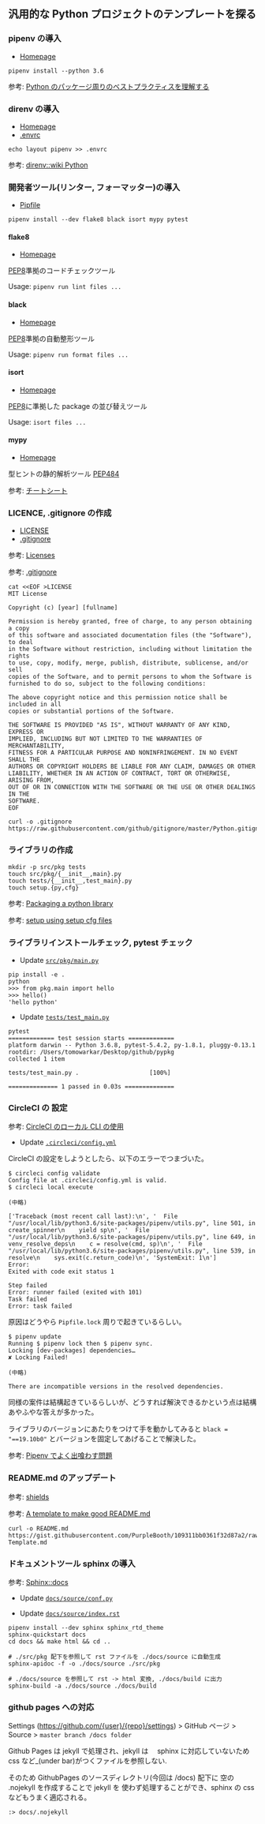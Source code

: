 ## 汎用的な Python プロジェクトのテンプレートを探る

### pipenv の導入

- [Homepage](https://github.com/pypa/pipenv)

```bash:bash
pipenv install --python 3.6
```

参考: [Python のパッケージ周りのベストプラクティスを理解する](https://www.m3tech.blog/entry/python-packaging)

### direnv の導入

- [Homepage](https://github.com/direnv/direnv)
- [.envrc](../.envrc)

```bash:bash
echo layout pipenv >> .envrc
```

参考: [direnv::wiki Python](https://github.com/direnv/direnv/wiki/Python)

### 開発者ツール(リンター, フォーマッター)の導入

- [Pipfile](../Pipfile)

```bash:bash
pipenv install --dev flake8 black isort mypy pytest
```

#### flake8

- [Homepage](https://gitlab.com/pycqa/flake8)

[PEP8](https://www.python.org/dev/peps/pep-0008/)準拠のコードチェックツール

Usage: `pipenv run lint files ...`

#### black

- [Homepage](https://github.com/psf/black)

[PEP8](https://www.python.org/dev/peps/pep-0008)準拠の自動整形ツール

Usage: `pipenv run format files ...`

#### isort

- [Homepage](https://github.com/timothycrosley/isort)

[PEP8](https://www.python.org/dev/peps/pep-0008/)に準拠した package の並び替えツール

Usage: `isort files ...`

#### mypy

- [Homepage](https://github.com/python/mypy)

型ヒントの静的解析ツール [PEP484](https://www.python.org/dev/peps/pep-0484/)

参考: [チートシート](https://mypy.readthedocs.io/en/latest/cheat_sheet_py3.html)

### LICENCE, .gitignore の作成

- [LICENSE](../LICENSE)
- [.gitignore](../.gitignore)

参考: [Licenses](https://choosealicense.com/licenses/)

参考: [.gitignore](https://github.com/github/gitignore)

```bash:bash
cat <<EOF >LICENSE
MIT License

Copyright (c) [year] [fullname]

Permission is hereby granted, free of charge, to any person obtaining a copy
of this software and associated documentation files (the "Software"), to deal
in the Software without restriction, including without limitation the rights
to use, copy, modify, merge, publish, distribute, sublicense, and/or sell
copies of the Software, and to permit persons to whom the Software is
furnished to do so, subject to the following conditions:

The above copyright notice and this permission notice shall be included in all
copies or substantial portions of the Software.

THE SOFTWARE IS PROVIDED "AS IS", WITHOUT WARRANTY OF ANY KIND, EXPRESS OR
IMPLIED, INCLUDING BUT NOT LIMITED TO THE WARRANTIES OF MERCHANTABILITY,
FITNESS FOR A PARTICULAR PURPOSE AND NONINFRINGEMENT. IN NO EVENT SHALL THE
AUTHORS OR COPYRIGHT HOLDERS BE LIABLE FOR ANY CLAIM, DAMAGES OR OTHER
LIABILITY, WHETHER IN AN ACTION OF CONTRACT, TORT OR OTHERWISE, ARISING FROM,
OUT OF OR IN CONNECTION WITH THE SOFTWARE OR THE USE OR OTHER DEALINGS IN THE
SOFTWARE.
EOF
```

```bash:bash
curl -o .gitignore https://raw.githubusercontent.com/github/gitignore/master/Python.gitignore
```

### ライブラリの作成

```bash:bash
mkdir -p src/pkg tests
touch src/pkg/{__init__,main}.py
touch tests/{__init__,test_main}.py
touch setup.{py,cfg}
```

参考: [Packaging a python library](https://blog.ionelmc.ro/2014/05/25/python-packaging/)

参考: [setup using setup cfg files](https://setuptools.readthedocs.io/en/latest/setuptools.html#configuring-setup-using-setup-cfg-files)

### ライブラリインストールチェック, pytest チェック

- Update [`src/pkg/main.py`](../src/pkg/main.py)

```bash:bash
pip install -e .
python
>>> from pkg.main import hello
>>> hello()
'hello python'
```

- Update [`tests/test_main.py`](../tests/test_main.py)

```bash:bash
pytest
============= test session starts =============
platform darwin -- Python 3.6.8, pytest-5.4.2, py-1.8.1, pluggy-0.13.1
rootdir: /Users/tomowarkar/Desktop/github/pypkg
collected 1 item

tests/test_main.py .                    [100%]

============== 1 passed in 0.03s ==============
```

### CircleCI の 設定

参考: [CircleCI のローカル CLI の使用](https://circleci.com/docs/ja/2.0/local-cli/)

- Update [`.circleci/config.yml`](../.circleci/config.yml)

CircleCI の設定をしようとしたら、以下のエラーでつまづいた。

```bash:bash
$ circleci config validate
Config file at .circleci/config.yml is valid.
$ circleci local execute

(中略)

['Traceback (most recent call last):\n', '  File "/usr/local/lib/python3.6/site-packages/pipenv/utils.py", line 501, in create_spinner\n    yield sp\n', '  File "/usr/local/lib/python3.6/site-packages/pipenv/utils.py", line 649, in venv_resolve_deps\n    c = resolve(cmd, sp)\n', '  File "/usr/local/lib/python3.6/site-packages/pipenv/utils.py", line 539, in resolve\n    sys.exit(c.return_code)\n', 'SystemExit: 1\n']
Error:
Exited with code exit status 1

Step failed
Error: runner failed (exited with 101)
Task failed
Error: task failed
```

原因はどうやら `Pipfile.lock` 周りで起きているらしい。

```bash:bash
$ pipenv update
Running $ pipenv lock then $ pipenv sync.
Locking [dev-packages] dependencies…
✘ Locking Failed!

(中略)

There are incompatible versions in the resolved dependencies.
```

同様の案件は結構起きているらしいが、どうすれば解決できるかという点は結構あやふやな答えが多かった。

ライブラリのバージョンにあたりをつけて手を動かしてみると `black = "==19.10b0"` とバージョンを固定してあげることで解決した。

参考: [Pipenv でよく出喰わす問題](https://pipenv-ja.readthedocs.io/ja/translate-ja/diagnose.html)

### README.md のアップデート

参考: [shields](https://shields.io/)

参考: [A template to make good README.md](https://gist.github.com/PurpleBooth/109311bb0361f32d87a2)

```bash:bash
curl -o README.md https://gist.githubusercontent.com/PurpleBooth/109311bb0361f32d87a2/raw/8254b53ab8dcb18afc64287aaddd9e5b6059f880/README-Template.md
```

### ドキュメントツール sphinx の導入

参考: [Sphinx::docs](https://www.sphinx-doc.org/ja/master/)

- Update [`docs/source/conf.py`](../docs/source/conf.py)

- Update [`docs/source/index.rst`](../docs/source/index.rst)

```bash:bash
pipenv install --dev sphinx sphinx_rtd_theme
sphinx-quickstart docs
cd docs && make html && cd ..

# ./src/pkg 配下を参照して rst ファイルを ./docs/source に自動生成
sphinx-apidoc -f -o ./docs/source ./src/pkg

# ./docs/source を参照して rst -> html 変換, ./docs/build に出力
sphinx-build -a ./docs/source ./docs/build
```

### github pages への対応

Settings (https://github.com/{user}/{repo}/settings) > GitHub ページ > Source > `master branch /docs folder`

Github Pages は jekyll で処理され、jekyll は　 sphinx に対応していないため　 css など\_(under bar)がつくファイルを参照しない.

そのため GithubPages のソースディレクトリ(今回は /docs) 配下に 空の .nojekyll を作成することで jekyll を 使わず処理することができ、sphinx の css などもうまく適応される。

```bash:bash
:> docs/.nojekyll
```
